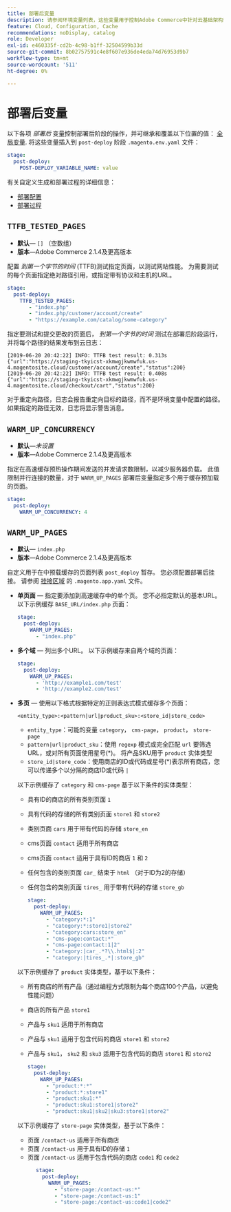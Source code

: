```yaml
---
title: 部署后变量
description: 请参阅环境变量列表，这些变量用于控制Adobe Commerce中针对云基础架构部署后阶段的操作。
feature: Cloud, Configuration, Cache
recommendations: noDisplay, catalog
role: Developer
exl-id: e460335f-cd2b-4c98-b1ff-32504599b33d
source-git-commit: 8b02757591c4e8f607e936de4eda74d76953d9b7
workflow-type: tm+mt
source-wordcount: '511'
ht-degree: 0%

---
```


# 部署后变量

以下各项 _部署后_ 变量控制部署后阶段的操作，并可继承和覆盖以下位置的值： [全局变量](variables-global.md). 将这些变量插入到 `post-deploy` 阶段 `.magento.env.yaml` 文件：

```yaml
stage:
  post-deploy:
    POST-DEPLOY_VARIABLE_NAME: value
```

有关自定义生成和部署过程的详细信息：

- [部署配置](configure-env-yaml.md)
- [部署过程](../deploy/process.md)

## `TTFB_TESTED_PAGES`

- **默认**— `[]` （空数组）
- **版本**—Adobe Commerce 2.1.4及更高版本

配置 _到第一个字节的时间_ (TTFB)测试指定页面，以测试网站性能。 为需要测试的每个页面指定绝对路径引用，或指定带有协议和主机的URL。

```yaml
stage:
  post-deploy:
    TTFB_TESTED_PAGES:
       - "index.php"
       - "index.php/customer/account/create"
       - "https://example.com/catalog/some-category"
```

指定要测试和提交更改的页面后， _到第一个字节的时间_ 测试在部署后阶段运行，并将每个路径的结果发布到云日志：

```terminal
[2019-06-20 20:42:22] INFO: TTFB test result: 0.313s {"url":"https://staging-tkyicst-xkmwgjkwmwfuk.us-4.magentosite.cloud/customer/account/create","status":200}
[2019-06-20 20:42:22] INFO: TTFB test result: 0.408s {"url":"https://staging-tkyicst-xkmwgjkwmwfuk.us-4.magentosite.cloud/checkout/cart","status":200}
```

对于重定向路径，日志会报告重定向目标的路径，而不是环境变量中配置的路径。 如果指定的路径无效，日志将显示警告消息。

## `WARM_UP_CONCURRENCY`

- **默认**—_未设置_
- **版本**—Adobe Commerce 2.1.4及更高版本

指定在高速缓存预热操作期间发送的并发请求数限制，以减少服务器负载。 此值限制并行连接的数量，对于 `WARM_UP_PAGES` 部署后变量指定多个用于缓存预加载的页面。

```yaml
stage:
  post-deploy:
    WARM_UP_CONCURRENCY: 4
```

## `WARM_UP_PAGES`

- **默认**— `index.php`
- **版本**—Adobe Commerce 2.1.4及更高版本

自定义用于在中预载缓存的页面列表 `post_deploy` 暂存。 您必须配置部署后挂接。 请参阅 [挂接区域](../application/hooks-property.md) 的 `.magento.app.yaml` 文件。

- **单页面** — 指定要添加到高速缓存中的单个页。 您不必指定默认的基本URL。 以下示例缓存 `BASE_URL/index.php` 页面：

  ```yaml
  stage:
    post-deploy:
      WARM_UP_PAGES:
        - "index.php"
  ```

- **多个域** — 列出多个URL。 以下示例缓存来自两个域的页面：

  ```yaml
  stage:
    post-deploy:
      WARM_UP_PAGES:
        - 'http://example1.com/test'
        - 'http://example2.com/test'
  ```

- **多页** — 使用以下格式根据特定的正则表达式模式缓存多个页面：

  ```terminal
  <entity_type>:<pattern|url|product_sku>:<store_id|store_code>
  ```

   - `entity_type`：可能的变量 `category`， `cms-page`， `product`， `store-page`
   - `pattern|url|product_sku`：使用 `regexp` 模式或完全匹配 `url` 要筛选URL，或对所有页面使用星号(\*)。 将产品SKU用于 `product` 实体类型
   - `store_id|store_code`：使用商店的ID或代码或星号(\*)表示所有商店，您可以传递多个以分隔的商店ID或代码 `|`

  以下示例缓存了 `category` 和 `cms-page` 基于以下条件的实体类型：
   - 具有ID的商店的所有类别页面 `1`
   - 具有代码的存储的所有类别页面 `store1` 和 `store2`
   - 类别页面 `cars` 用于带有代码的存储 `store_en`
   - cms页面 `contact` 适用于所有商店
   - cms页面 `contact` 适用于具有ID的商店 `1` 和 `2`
   - 任何包含的类别页面 `car_` 结束于 `html` （对于ID为2的存储）
   - 任何包含的类别页面 `tires_` 用于带有代码的存储 `store_gb`

     ```yaml
     stage:
       post-deploy:
         WARM_UP_PAGES:
           - "category:*:1"
           - "category:*:store1|store2"
           - "category:cars:store_en"
           - "cms-page:contact:*"
           - "cms-page:contact:1|2"
           - "category:|car_.*?\\.html$|:2"
           - "category:|tires_.*|:store_gb"
     ```

  以下示例缓存了 `product` 实体类型，基于以下条件：
   - 所有商店的所有产品（通过编程方式限制为每个商店100个产品，以避免性能问题）
   - 商店的所有产品 `store1`
   - 产品与 `sku1` 适用于所有商店
   - 产品与 `sku1` 适用于包含代码的商店 `store1` 和 `store2`
   - 产品与 `sku1`， `sku2` 和 `sku3` 适用于包含代码的商店 `store1` 和 `store2`

     ```yaml
     stage:
       post-deploy:
         WARM_UP_PAGES:
           - "product:*:*"
           - "product:*:store1"
           - "product:sku1:*"
           - "product:sku1:store1|store2"
           - "product:sku1|sku2|sku3:store1|store2"
     ```

  以下示例缓存了 `store-page` 实体类型，基于以下条件：
   - 页面 `/contact-us` 适用于所有商店
   - 页面 `/contact-us` 用于具有ID的存储 `1`
   - 页面 `/contact-us` 适用于包含代码的商店 `code1` 和 `code2`

  ```yaml
        stage:
          post-deploy:
            WARM_UP_PAGES:
              - "store-page:/contact-us:*"
              - "store-page:/contact-us:1"
              - "store-page:/contact-us:code1|code2"
  ```
